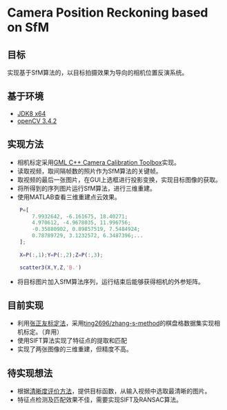 # Camera Position Reckoning based on SfM

## 目标
实现基于SfM算法的，以目标拍摄效果为导向的相机位置反演系统。

## 基于环境
- [JDK8 x64](https://www.oracle.com/technetwork/java/javase/downloads/jdk8-downloads-2133151.html)
- [openCV 3.4.2](https://opencv.org/releases.html)

## 实现方法
- 相机标定采用[GML C++ Camera Calibration Toolbox](http://graphics.cs.msu.ru/en/node/909)实现。
- 读取视频，取间隔帧数的照片作为SfM算法的关键帧。
- 取视频的最后一张图片，在GUI上选框进行投影变换，实现目标图像的获取。
- 将所得到的序列图片运行SfM算法，进行三维重建。
- 使用MATLAB查看三维重建点云效果。
```matlab
    P=[
        7.9932642, -6.161675, 18.40271;
        4.970612, -4.9678035, 11.996756;
        -0.35880902, 0.89857519, 7.5484924;
        0.78789729, 3.1232572, 6.3487396;...
    ];
    
    X=P(:,1);Y=P(:,2);Z=P(:,3);

    scatter3(X,Y,Z,'B.')
```
- 将目标图片加入SfM算法序列，运行结束后能够获得相机的外参矩阵。

## 目前实现
- 利用[张正友标定法](https://www.computer.org/csdl/trans/tp/2000/11/i1330-abs.html)，采用[ting2696/zhang-s-method](ting2696/zhang-s-method)的棋盘格数据集实现相机标定。（弃用）
- 使用SIFT算法实现了特征点的提取和匹配
- 实现了两张图像的三维重建，但精度不高。

## 待实现想法
- 根据[清晰度评价方法](https://blog.csdn.net/dcrmg/article/details/53543341)，提供目标函数，从输入视频中选取最清晰的图片。
- 特征点检测及匹配效果不佳，需要实现SIFT及RANSAC算法。